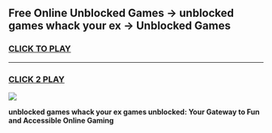 
## Free Online Unblocked Games → unblocked games whack your ex → Unblocked Games
<h3>
<a href="https://premium.freeplayer.one?title=unblocked_games_whack_your_ex&ref=21F">CLICK TO PLAY</a></h3>
<hr>

<h3>
<a href="https://premium.freeplayer.one?title=unblocked_games_whack_your_ex&ref=21F">CLICK 2 PLAY</a>
  
</h3>

<a href="https://premium.freeplayer.one?title=unblocked_games_whack_your_ex&ref=21F/"><img src="https://clearcache.store/games.png"></a>


**unblocked games whack your ex games unblocked: Your Gateway to Fun and Accessible Online Gaming**
